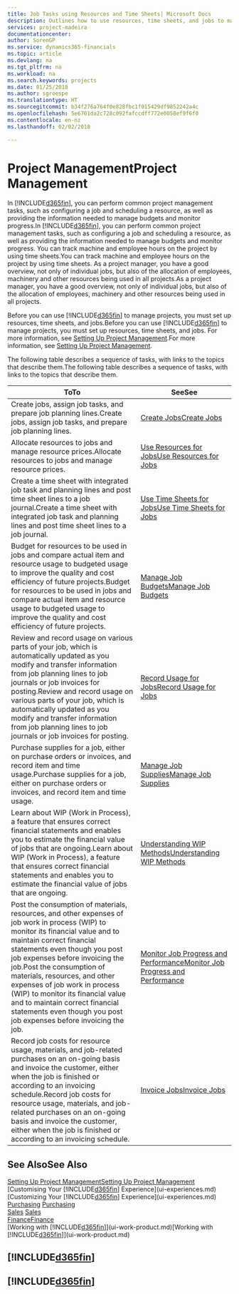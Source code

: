 ```yaml
---
title: Job Tasks using Resources and Time Sheets| Microsoft Docs
description: Outlines how to use resources, time sheets, and jobs to manage projects.
services: project-madeira
documentationcenter: 
author: SorenGP
ms.service: dynamics365-financials
ms.topic: article
ms.devlang: na
ms.tgt_pltfrm: na
ms.workload: na
ms.search.keywords: projects
ms.date: 01/25/2018
ms.author: sgroespe
ms.translationtype: HT
ms.sourcegitcommit: b34f276a764f0e828fbc1f015429df9852242a4c
ms.openlocfilehash: 5e6701da2c728c092fafccdff772e0058ef9f6f0
ms.contentlocale: en-nz
ms.lasthandoff: 02/02/2018

---
```

# <a name="project-management"></a><span data-ttu-id="4c1b6-103">Project Management</span><span class="sxs-lookup"><span data-stu-id="4c1b6-103">Project Management</span></span>
<span data-ttu-id="4c1b6-104">In [!INCLUDE[d365fin](includes/d365fin_md.md)], you can perform common project management tasks, such as configuring a job and scheduling a resource, as well as providing the information needed to manage budgets and monitor progress.</span><span class="sxs-lookup"><span data-stu-id="4c1b6-104">In [!INCLUDE[d365fin](includes/d365fin_md.md)], you can perform common project management tasks, such as configuring a job and scheduling a resource, as well as providing the information needed to manage budgets and monitor progress.</span></span> <span data-ttu-id="4c1b6-105">You can track machine and employee hours on the project by using time sheets.</span><span class="sxs-lookup"><span data-stu-id="4c1b6-105">You can track machine and employee hours on the project by using time sheets.</span></span> <span data-ttu-id="4c1b6-106">As a project manager, you have a good overview, not only of individual jobs, but also of the allocation of employees, machinery and other resources being used in all projects.</span><span class="sxs-lookup"><span data-stu-id="4c1b6-106">As a project manager, you have a good overview, not only of individual jobs, but also of the allocation of employees, machinery and other resources being used in all projects.</span></span>

<span data-ttu-id="4c1b6-107">Before you can use [!INCLUDE[d365fin](includes/d365fin_md.md)] to manage projects, you must set up resources, time sheets, and jobs.</span><span class="sxs-lookup"><span data-stu-id="4c1b6-107">Before you can use [!INCLUDE[d365fin](includes/d365fin_md.md)] to manage projects, you must set up resources, time sheets, and jobs.</span></span> <span data-ttu-id="4c1b6-108">For more information, see [Setting Up Project Management](projects-setup-projects.md).</span><span class="sxs-lookup"><span data-stu-id="4c1b6-108">For more information, see [Setting Up Project Management](projects-setup-projects.md).</span></span>  

<span data-ttu-id="4c1b6-109">The following table describes a sequence of tasks, with links to the topics that describe them.</span><span class="sxs-lookup"><span data-stu-id="4c1b6-109">The following table describes a sequence of tasks, with links to the topics that describe them.</span></span>

| <span data-ttu-id="4c1b6-110">To</span><span class="sxs-lookup"><span data-stu-id="4c1b6-110">To</span></span> | <span data-ttu-id="4c1b6-111">See</span><span class="sxs-lookup"><span data-stu-id="4c1b6-111">See</span></span> |
| --- | --- |
| <span data-ttu-id="4c1b6-112">Create jobs, assign job tasks, and prepare job planning lines.</span><span class="sxs-lookup"><span data-stu-id="4c1b6-112">Create jobs, assign job tasks, and prepare job planning lines.</span></span> |[<span data-ttu-id="4c1b6-113">Create Jobs</span><span class="sxs-lookup"><span data-stu-id="4c1b6-113">Create Jobs</span></span>](projects-how-create-jobs.md) |
| <span data-ttu-id="4c1b6-114">Allocate resources to jobs and manage resource prices.</span><span class="sxs-lookup"><span data-stu-id="4c1b6-114">Allocate resources to jobs and manage resource prices.</span></span> |[<span data-ttu-id="4c1b6-115">Use Resources for Jobs</span><span class="sxs-lookup"><span data-stu-id="4c1b6-115">Use Resources for Jobs</span></span>](projects-how-use-resources.md) |
| <span data-ttu-id="4c1b6-116">Create a time sheet with integrated job task and planning lines and post time sheet lines to a job journal.</span><span class="sxs-lookup"><span data-stu-id="4c1b6-116">Create a time sheet with integrated job task and planning lines and post time sheet lines to a job journal.</span></span> |[<span data-ttu-id="4c1b6-117">Use Time Sheets for Jobs</span><span class="sxs-lookup"><span data-stu-id="4c1b6-117">Use Time Sheets for Jobs</span></span>](projects-how-use-time-sheets.md) |
| <span data-ttu-id="4c1b6-118">Budget for resources to be used in jobs and compare actual item and resource usage to budgeted usage to improve the quality and cost efficiency of future projects.</span><span class="sxs-lookup"><span data-stu-id="4c1b6-118">Budget for resources to be used in jobs and compare actual item and resource usage to budgeted usage to improve the quality and cost efficiency of future projects.</span></span> |[<span data-ttu-id="4c1b6-119">Manage Job Budgets</span><span class="sxs-lookup"><span data-stu-id="4c1b6-119">Manage Job Budgets</span></span>](projects-how-manage-budgets.md) |
| <span data-ttu-id="4c1b6-120">Review and record usage on various parts of your job, which is automatically updated as you modify and transfer information from job planning lines to job journals or job invoices for posting.</span><span class="sxs-lookup"><span data-stu-id="4c1b6-120">Review and record usage on various parts of your job, which is automatically updated as you modify and transfer information from job planning lines to job journals or job invoices for posting.</span></span> |[<span data-ttu-id="4c1b6-121">Record Usage for Jobs</span><span class="sxs-lookup"><span data-stu-id="4c1b6-121">Record Usage for Jobs</span></span>](projects-how-record-job-usage.md) |
| <span data-ttu-id="4c1b6-122">Purchase supplies for a job, either on purchase orders or invoices, and record item and time usage.</span><span class="sxs-lookup"><span data-stu-id="4c1b6-122">Purchase supplies for a job, either on purchase orders or invoices, and record item and time usage.</span></span> |[<span data-ttu-id="4c1b6-123">Manage Job Supplies</span><span class="sxs-lookup"><span data-stu-id="4c1b6-123">Manage Job Supplies</span></span>](projects-how-manage-project-supplies.md) |
| <span data-ttu-id="4c1b6-124">Learn about WIP (Work in Process), a feature that ensures correct financial statements and enables you to estimate the financial value of jobs that are ongoing.</span><span class="sxs-lookup"><span data-stu-id="4c1b6-124">Learn about WIP (Work in Process), a feature that ensures correct financial statements and enables you to estimate the financial value of jobs that are ongoing.</span></span> |[<span data-ttu-id="4c1b6-125">Understanding WIP Methods</span><span class="sxs-lookup"><span data-stu-id="4c1b6-125">Understanding WIP Methods</span></span>](projects-understanding-wip.md) |
| <span data-ttu-id="4c1b6-126">Post the consumption of materials, resources, and other expenses of job work in process (WIP) to monitor its financial value and to maintain correct financial statements even though you post job expenses before invoicing the job.</span><span class="sxs-lookup"><span data-stu-id="4c1b6-126">Post the consumption of materials, resources, and other expenses of job work in process (WIP) to monitor its financial value and to maintain correct financial statements even though you post job expenses before invoicing the job.</span></span> |[<span data-ttu-id="4c1b6-127">Monitor Job Progress and Performance</span><span class="sxs-lookup"><span data-stu-id="4c1b6-127">Monitor Job Progress and Performance</span></span>](projects-how-monitor-progress-performance.md) |
| <span data-ttu-id="4c1b6-128">Record job costs for resource usage, materials, and job-related purchases on an on-going basis and invoice the customer, either when the job is finished or according to an invoicing schedule.</span><span class="sxs-lookup"><span data-stu-id="4c1b6-128">Record job costs for resource usage, materials, and job-related purchases on an on-going basis and invoice the customer, either when the job is finished or according to an invoicing schedule.</span></span> |[<span data-ttu-id="4c1b6-129">Invoice Jobs</span><span class="sxs-lookup"><span data-stu-id="4c1b6-129">Invoice Jobs</span></span>](projects-how-invoice-jobs.md) |

## <a name="see-also"></a><span data-ttu-id="4c1b6-130">See Also</span><span class="sxs-lookup"><span data-stu-id="4c1b6-130">See Also</span></span>
[<span data-ttu-id="4c1b6-131">Setting Up Project Management</span><span class="sxs-lookup"><span data-stu-id="4c1b6-131">Setting Up Project Management</span></span>](projects-setup-projects.md)  
<span data-ttu-id="4c1b6-132">[Customising Your [!INCLUDE[d365fin](includes/d365fin_md.md)] Experience](ui-experiences.md)    </span><span class="sxs-lookup"><span data-stu-id="4c1b6-132">[Customizing Your [!INCLUDE[d365fin](includes/d365fin_md.md)] Experience](ui-experiences.md)    </span></span>  
<span data-ttu-id="4c1b6-133">[Purchasing](purchasing-manage-purchasing.md)       </span><span class="sxs-lookup"><span data-stu-id="4c1b6-133">[Purchasing](purchasing-manage-purchasing.md)       </span></span>  
<span data-ttu-id="4c1b6-134">[Sales](sales-manage-sales.md)  </span><span class="sxs-lookup"><span data-stu-id="4c1b6-134">[Sales](sales-manage-sales.md)  </span></span>  
[<span data-ttu-id="4c1b6-135">Finance</span><span class="sxs-lookup"><span data-stu-id="4c1b6-135">Finance</span></span>](finance.md)  
<span data-ttu-id="4c1b6-136">[Working with [!INCLUDE[d365fin](includes/d365fin_md.md)]](ui-work-product.md)</span><span class="sxs-lookup"><span data-stu-id="4c1b6-136">[Working with [!INCLUDE[d365fin](includes/d365fin_md.md)]](ui-work-product.md)</span></span>  

## [!INCLUDE[d365fin](includes/free_trial_md.md)]  
## [!INCLUDE[d365fin](includes/training_link_md.md)]

